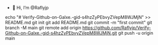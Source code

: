 - 👋 Hi, I’m @Raflyjp
<!---
Raflyjp/Raflyjp is a ✨ special ✨ repository because its `README.md` (this file) appears on your GitHub profile.
You can click the Preview link to take a look at your changes.
--->
echo "# Verify-Github-on-Galxe.-gid-s4hzZyPEbvyZVepM8WJMjN" >> README.md
git init
git add README.md
git commit -m "first commit"
git branch -M main
git remote add origin https://github.com/Raflyjp/Verify-Github-on-Galxe.-gid-s4hzZyPEbvyZVepM8WJMjN.git
git push -u origin main

